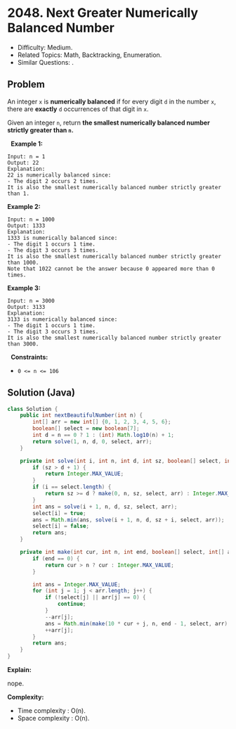 # 2048. Next Greater Numerically Balanced Number

- Difficulty: Medium.
- Related Topics: Math, Backtracking, Enumeration.
- Similar Questions: .

## Problem

An integer ```x``` is **numerically balanced** if for every digit ```d``` in the number ```x```, there are **exactly** ```d``` occurrences of that digit in ```x```.

Given an integer ```n```, return **the **smallest numerically balanced** number **strictly greater** than **```n```**.**

 
**Example 1:**

```
Input: n = 1
Output: 22
Explanation: 
22 is numerically balanced since:
- The digit 2 occurs 2 times. 
It is also the smallest numerically balanced number strictly greater than 1.
```

**Example 2:**

```
Input: n = 1000
Output: 1333
Explanation: 
1333 is numerically balanced since:
- The digit 1 occurs 1 time.
- The digit 3 occurs 3 times. 
It is also the smallest numerically balanced number strictly greater than 1000.
Note that 1022 cannot be the answer because 0 appeared more than 0 times.
```

**Example 3:**

```
Input: n = 3000
Output: 3133
Explanation: 
3133 is numerically balanced since:
- The digit 1 occurs 1 time.
- The digit 3 occurs 3 times.
It is also the smallest numerically balanced number strictly greater than 3000.
```

 
**Constraints:**


	
- ```0 <= n <= 106```



## Solution (Java)

```java
class Solution {
    public int nextBeautifulNumber(int n) {
        int[] arr = new int[] {0, 1, 2, 3, 4, 5, 6};
        boolean[] select = new boolean[7];
        int d = n == 0 ? 1 : (int) Math.log10(n) + 1;
        return solve(1, n, d, 0, select, arr);
    }

    private int solve(int i, int n, int d, int sz, boolean[] select, int[] arr) {
        if (sz > d + 1) {
            return Integer.MAX_VALUE;
        }
        if (i == select.length) {
            return sz >= d ? make(0, n, sz, select, arr) : Integer.MAX_VALUE;
        }
        int ans = solve(i + 1, n, d, sz, select, arr);
        select[i] = true;
        ans = Math.min(ans, solve(i + 1, n, d, sz + i, select, arr));
        select[i] = false;
        return ans;
    }

    private int make(int cur, int n, int end, boolean[] select, int[] arr) {
        if (end == 0) {
            return cur > n ? cur : Integer.MAX_VALUE;
        }

        int ans = Integer.MAX_VALUE;
        for (int j = 1; j < arr.length; j++) {
            if (!select[j] || arr[j] == 0) {
                continue;
            }
            --arr[j];
            ans = Math.min(make(10 * cur + j, n, end - 1, select, arr), ans);
            ++arr[j];
        }
        return ans;
    }
}
```

**Explain:**

nope.

**Complexity:**

* Time complexity : O(n).
* Space complexity : O(n).
